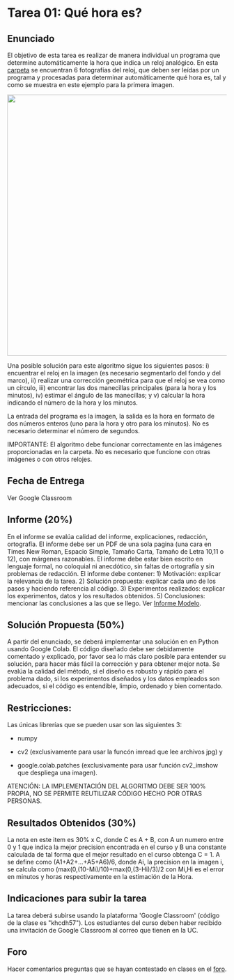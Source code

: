 # Tarea 01: Qué hora es?

## Enunciado
El objetivo de esta tarea es realizar de manera individual un programa que determine automáticamente la hora que indica un reloj analógico. En esta [carpeta](https://github.com/domingomery/imagenes/tree/master/tareas/Tarea_01/imagenes) se encuentran 6 fotografías del reloj, que deben ser leídas por un programa y procesadas para determinar automáticamente qué hora es, tal y como se muestra en este ejemplo para la primera imagen.

<img src="https://github.com/domingomery/imagenes/blob/master/tareas/Tarea_01/ejemplo.jpg" width="600">


Una posible solución para este algoritmo sigue los siguientes pasos: i) encuentrar el reloj en la imagen (es necesario segmentarlo del fondo y del marco), ii) realizar una corrección geométrica para que el reloj se vea como un círculo, iii) encontrar las dos manecillas principales (para la hora y los minutos), iv) estimar el ángulo de las manecillas; y v) calcular la hora indicando el número de la hora y los minutos. 

La entrada del programa es la imagen, la salida es la hora en formato de dos números enteros (uno para la hora y otro para los minutos). No es necesario determinar el número de segundos.

IMPORTANTE: El algoritmo debe funcionar correctamente en las imágenes proporcionadas en la carpeta. No es necesario que funcione con otras imágenes o con otros relojes.

## Fecha de Entrega
Ver Google Classroom

## Informe (20%)
En el informe se evalúa calidad del informe, explicaciones, redacción, ortografía. El informe debe ser un PDF de una sola pagina (una cara en Times New Roman, Espacio Simple, Tamaño Carta, Tamaño de Letra 10,11 o 12), con márgenes razonables. El informe debe estar bien escrito en lenguaje formal, no coloquial ni anecdótico, sin faltas de ortografía y sin problemas de redacción. El informe debe contener: 1) Motivación: explicar la relevancia de la tarea. 2) Solución propuesta: explicar cada uno de los pasos y haciendo referencia al código. 3) Experimentos realizados: explicar los experimentos, datos y los resultados obtenidos. 5) Conclusiones: mencionar las conclusiones a las que se llego. Ver [Informe Modelo](https://github.com/domingomery/imagenes/blob/master/tareas/TareaModelo.pdf).

## Solución Propuesta (50%)
A partir del enunciado, se deberá implementar una solución en en Python usando Google Colab. El código diseñado debe ser debidamente comentado y explicado, por favor sea lo más claro posible para entender su solución, para hacer más fácil la corrección y para obtener mejor nota. Se evalúa la calidad del método, si el diseño es robusto y rápido para el problema dado, si los experimentos diseñados y los datos empleados son adecuados, si el código es entendible, limpio, ordenado y bien comentado.

## Restricciones:

Las únicas librerías que se pueden usar son las siguientes 3: 

* numpy

* cv2 (exclusivamente para usar la funcón imread que lee archivos jpg) y 

* google.colab.patches (exclusivamente para usar función cv2_imshow que despliega una imagen).

ATENCIÓN: LA IMPLEMENTACIÓN DEL ALGORITMO DEBE SER 100% PROPIA, NO SE PERMITE REUTILIZAR CÓDIGO HECHO POR OTRAS PERSONAS. 


## Resultados Obtenidos (30%)
La nota en este item es 30% x C, donde C es A + B, con A un numero entre 0 y 1 que indica la mejor precision encontrada en el curso y B una constante calculada de tal forma que el mejor resultado en el curso obtenga C = 1. A se define como (A1+A2+...+A5+A6)/6, donde Ai, la precision en la imagen i, se calcula como (max(0,(10-Mi)/10)+max(0,(3-Hi)/3)/2 con Mi,Hi es el error en minutos y horas respectivamente en la estimación de la Hora. 

## Indicaciones para subir la tarea
La tarea deberá subirse usando la plataforma 'Google Classroom' (código de la clase es "khcdh57"). Los estudiantes del curso deben haber recibido una invitación de Google Classroom al correo que tienen en la UC.

## Foro
Hacer comentarios preguntas que se hayan contestado en clases en el [foro](https://github.com/domingomery/imagenes/issues/12).
